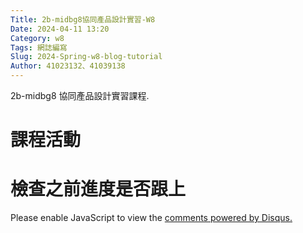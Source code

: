 ```yaml
---
Title: 2b-midbg8協同產品設計實習-W8
Date: 2024-04-11 13:20
Category: w8
Tags: 網誌編寫
Slug: 2024-Spring-w8-blog-tutorial
Author: 41023132、41039138
---
```


2b-midbg8 協同產品設計實習課程.

<!-- PELICAN_END_SUMMARY -->


# 課程活動

# 檢查之前進度是否跟上

<div id="disqus_thread"></div>
<script>
    /**
    *  RECOMMENDED CONFIGURATION VARIABLES: EDIT AND UNCOMMENT THE SECTION BELOW TO INSERT DYNAMIC VALUES FROM YOUR PLATFORM OR CMS.
    *  LEARN WHY DEFINING THESE VARIABLES IS IMPORTANT: https://disqus.com/admin/universalcode/#configuration-variables    */
    /*
    var disqus_config = function () {
    this.page.url = PAGE_URL;  // Replace PAGE_URL with your page's canonical URL variable
    this.page.identifier = PAGE_IDENTIFIER; // Replace PAGE_IDENTIFIER with your page's unique identifier variable
    };
    */
    (function() { // DON'T EDIT BELOW THIS LINE
    var d = document, s = d.createElement('script');
    s.src = 'https://blog-1-4.disqus.com/embed.js';
    s.setAttribute('data-timestamp', +new Date());
    (d.head || d.body).appendChild(s);
    })();
</script>
<noscript>Please enable JavaScript to view the <a href="https://disqus.com/?ref_noscript">comments powered by Disqus.</a></noscript>
